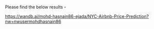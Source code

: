 Please find the below results -

https://wandb.ai/mohd-hasnain86-ejada/NYC-Airbnb-Price-Prediction?nw=nwusermohdhasnain86
